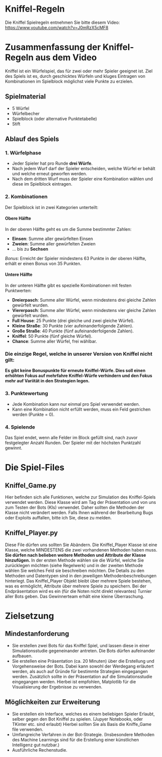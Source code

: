 <h1>Kniffel-Regeln</h1>

Die Kniffel Spielregeln entnehmen Sie bitte diesem Video: https://www.youtube.com/watch?v=J0mRzX5cMF8
# Zusammenfassung der Kniffel-Regeln aus dem Video

Kniffel ist ein Würfelspiel, das für zwei oder mehr Spieler geeignet ist. Ziel des Spiels ist es, durch geschicktes Würfeln und kluges Eintragen von Kombinationen im Spielblock möglichst viele Punkte zu erzielen.

## Spielmaterial
- 5 Würfel
- Würfelbecher
- Spielblock (oder alternative Punktetabelle)
- Stift

## Ablauf des Spiels

### 1. Würfelphase
- Jeder Spieler hat pro Runde **drei Würfe**.
- Nach jedem Wurf darf der Spieler entscheiden, welche Würfel er behält und welche erneut geworfen werden.
- Nach dem dritten Wurf muss der Spieler eine Kombination wählen und diese im Spielblock eintragen.

### 2. Kombinationen
Der Spielblock ist in zwei Kategorien unterteilt:

#### **Obere Hälfte**
In der oberen Hälfte geht es um die Summe bestimmter Zahlen:
- **Einsen**: Summe aller gewürfelten Einsen
- **Zweien**: Summe aller gewürfelten Zweien
- ... bis zu **Sechsen**

*Bonus*: Erreicht der Spieler mindestens 63 Punkte in der oberen Hälfte, erhält er einen Bonus von 35 Punkten.

#### **Untere Hälfte**
In der unteren Hälfte gibt es spezielle Kombinationen mit festen Punktwerten:
- **Dreierpasch**: Summe aller Würfel, wenn mindestens drei gleiche Zahlen gewürfelt wurden.
- **Viererpasch**: Summe aller Würfel, wenn mindestens vier gleiche Zahlen gewürfelt wurden.
- **Full House**: 25 Punkte (drei gleiche und zwei gleiche Würfel).
- **Kleine Straße**: 30 Punkte (vier aufeinanderfolgende Zahlen).
- **Große Straße**: 40 Punkte (fünf aufeinanderfolgende Zahlen).
- **Kniffel**: 50 Punkte (fünf gleiche Würfel).
- **Chance**: Summe aller Würfel, frei wählbar.

### **Die einzige Regel, welche in unserer Version von Kniffel nicht gilt:**
**Es gibt keine Bonuspunkte für erneute Kniffel-Würfe.
Dies soll einen erhöhten Fokus auf mehrfahre Kniffel-Würfe verhindern und den Fokus mehr auf Variität in den Strategien legen.**

### 3. Punktewertung
- Jede Kombination kann nur einmal pro Spiel verwendet werden.
- Kann eine Kombination nicht erfüllt werden, muss ein Feld gestrichen werden (Punkte = 0).

### 4. Spielende
Das Spiel endet, wenn alle Felder im Block gefüllt sind, nach zuvor festgelegter Anzahl Runden. Der Spieler mit der höchsten Punktzahl gewinnt.


<h1>Die Spiel-Files</h1>

<h2>Kniffel_Game.py</h2>
Hier befinden sich alle Funktionen, welche zur Simulation des Kniffel-Spiels verwendet werden.
Diese Klasse wird am Tag der Präsentation und von uns zum Testen der Bots (KIs) verwendet.
Daher sollten die Methoden der Klasse nicht verändert werden.
Falls Ihnen während der Bearbeitung Bugs oder Exploits auffallen, bitte ich Sie, diese zu melden.

<h2>Kniffel_Player.py</h2>
Diese File dürfen uns sollten Sie Abändern.
Die Kniffel_Player Klasse ist eine Klasse, welche MINDESTENS die zwei vorhandenen Methoden haben muss. <b>Sie dürfen nach belieben weitere Methoden und Attribute der Klasse hinzufügen.</b>
In der ersten Methode wählen sie die Würfel, welche Sie zurücklegen möchten (siehe Regelwerk) und in der zweiten Methode wählen Sie welches Feld sie beschreiben möchten. 
Die Details zu den Methoden und Datentypen sind in den jeweiligen Methodenbeschreibungen hinterlegt.
Das Kniffel_Player Objekt bleibt über mehrere Spiele bestehen, was es ermöglicht, Attribute über mehrere Spiele zu speichern.
Bei der Endpräsentation wird es ein (für die Noten nicht direkt relevantes) Turnier aller Bots geben. Das Gewinnerteam erhält eine kleine Überraschung.

<h1>Zielsetzung</h1>
<h2>Mindestanforderung</h2>
<ul>
  <li>Sie erstellen zwei Bots für das Kniffel Spiel, und lassen diese in einer Simulationsstudie gegeneinander antreten. Die Bots dürfen aufeinander aufbauen.</li>
  <li>Sie erstellen eine Präsentation (ca. 20 Minuten) über die Erstellung und Vorgehensweise der Bots. Dabei kann sowohl der Werdegang erläutert werden, als auch auf Gründe für bestimmte Strategien eingegangen werden. Zusätzlich sollte in der Präsentation auf die Simulationsstudie eingegangen werden. Hierbei ist empfohlen, Matplotlib für die Visualisierung der Ergebnisse zu verwenden.</li>
</ul>

<h2>Möglichkeiten zur Erweiterung</h2>
<ul>
<li>Sie erstellen ein Interface, welches es einem beliebigen Spieler Erlaubt, selber gegen den Bot Kniffel zu spielen. (Jupyer Notebooks, oder TKinter etc. sind erlaubt) Hierbei sollten Sie als Basis die Kniffe_Game file verwenden.</li>
<li>Umfangreiche Verfahren in der Bot-Strategie. (Insbesondere Methoden des Machine Learnings sind für die Erstellung einer künstlichen Intelligenz gut nutzbar.)</li>
<li>Ausführliche Rechenstudie.</li>
</ul>
